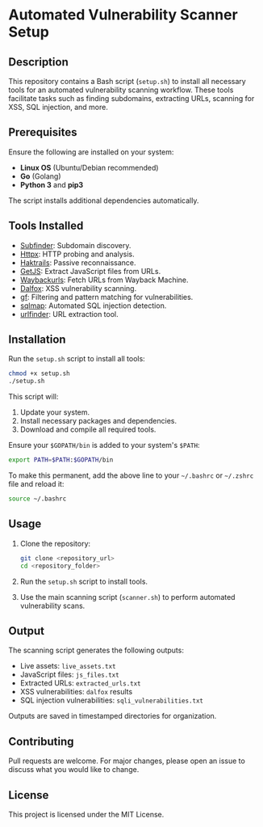 # Automated Vulnerability Scanner Setup

## Description
This repository contains a Bash script (`setup.sh`) to install all necessary tools for an automated vulnerability scanning workflow. These tools facilitate tasks such as finding subdomains, extracting URLs, scanning for XSS, SQL injection, and more.

## Prerequisites
Ensure the following are installed on your system:

- **Linux OS** (Ubuntu/Debian recommended)
- **Go** (Golang)
- **Python 3** and **pip3**

The script installs additional dependencies automatically.

## Tools Installed
- [Subfinder](https://github.com/projectdiscovery/subfinder): Subdomain discovery.
- [Httpx](https://github.com/projectdiscovery/httpx): HTTP probing and analysis.
- [Haktrails](https://github.com/hakluke/haktrails): Passive reconnaissance.
- [GetJS](https://github.com/003random/getJS): Extract JavaScript files from URLs.
- [Waybackurls](https://github.com/tomnomnom/waybackurls): Fetch URLs from Wayback Machine.
- [Dalfox](https://github.com/hahwul/dalfox): XSS vulnerability scanning.
- [gf](https://github.com/tomnomnom/gf): Filtering and pattern matching for vulnerabilities.
- [sqlmap](https://sqlmap.org): Automated SQL injection detection.
- [urlfinder](https://github.com/projectdiscovery/urlfinder): URL extraction tool.

## Installation

Run the `setup.sh` script to install all tools:

```bash
chmod +x setup.sh
./setup.sh
```

This script will:
1. Update your system.
2. Install necessary packages and dependencies.
3. Download and compile all required tools.

Ensure your `$GOPATH/bin` is added to your system's `$PATH`:

```bash
export PATH=$PATH:$GOPATH/bin
```

To make this permanent, add the above line to your `~/.bashrc` or `~/.zshrc` file and reload it:

```bash
source ~/.bashrc
```

## Usage
1. Clone the repository:

   ```bash
   git clone <repository_url>
   cd <repository_folder>
   ```

2. Run the `setup.sh` script to install tools.

3. Use the main scanning script (`scanner.sh`) to perform automated vulnerability scans.

## Output
The scanning script generates the following outputs:
- Live assets: `live_assets.txt`
- JavaScript files: `js_files.txt`
- Extracted URLs: `extracted_urls.txt`
- XSS vulnerabilities: `dalfox` results
- SQL injection vulnerabilities: `sqli_vulnerabilities.txt`

Outputs are saved in timestamped directories for organization.

## Contributing
Pull requests are welcome. For major changes, please open an issue to discuss what you would like to change.

## License
This project is licensed under the MIT License.
